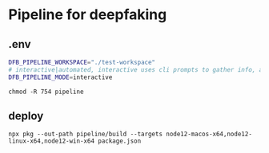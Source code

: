 # Pipeline for deepfaking

## .env

```bash
DFB_PIPELINE_WORKSPACE="./test-workspace"
# interactive|automated, interactive uses cli prompts to gather info, automated reads from env|.env
DFB_PIPELINE_MODE=interactive
```

```
chmod -R 754 pipeline
```

## deploy

```
npx pkg --out-path pipeline/build --targets node12-macos-x64,node12-linux-x64,node12-win-x64 package.json
```